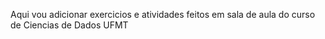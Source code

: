 Aqui vou adicionar exercicios e atividades feitos em sala de aula do curso de Ciencias de Dados UFMT
